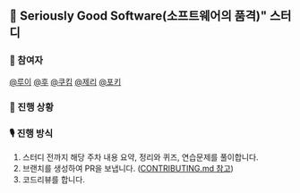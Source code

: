 ## 📓 Seriously Good Software(소프트웨어의 품격)" 스터디

### 👫 참여자
[@루이](https://github.com/Louie-03) [@후](https://github.com/who-hoo) [@쿠킴](github.com/ku-kim) [@제리](github.com/jeremy0405) [@포키](https://github.com/seokho-ham)

### 📖 진행 상황

### 🎙 진행 방식
1. 스터디 전까지 해당 주차 내용 요약, 정리와 퀴즈, 연습문제를 풀이합니다.
2. 브랜치를 생성하여 PR을 보냅니다. ([CONTRIBUTING.md 참고](./CONTRIBUTING.md))
3. 코드리뷰를 합니다.
